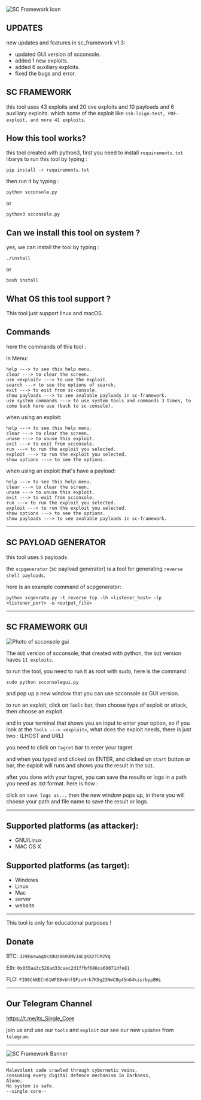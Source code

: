 ![SC Framework Icon](images/SCframework-icon.png)

UPDATES
-

new updates and features in sc_framework v1.3:

- updated GUI version of scconsole.
- added 1 new exploits.
- added 6 auxiliary exploits.
- fixed the bugs and error.


SC FRAMEWORK
-

this tool uses 43 exploits and 20 cve exploits and 10 payloads and 6 auxiliary exploits.
which some of the exploit like `ssh-loign-test, PDF-exploit, and more 41 exploits`.

How this tool works?
-

this tool created with python3, first you need to install `requirements.txt` libarys to run this tool
by typing :

```
pip install -r requirements.txt
```

then run it by typing :

```
python scconsole.py
```
or
```
python3 scconsole.py
```

Can we install this tool on system ?
-

yes, we can install the tool by typing :

```
./install
```
or
```
bash install
```

What OS this tool support ?
-

This tool just support linux and macOS.

Commands
-

here the commands of this tool :

in Menu:
```
help ---> to see this help menu.
clear ---> to clear the screen.
use <exploit> ---> to use the exploit.
search ---> to see the options of search.
exit ---> to exit from sc-console.
show payloads ---> to see avalable payloads in sc-framework.
use system commands ---> to use system tools and commands 3 times, to come back here use (back to sc-console).
```
when using an exploit:
```
help ---> to see this help menu.
clear ---> to clear the screen.
unuse ---> to unuse this exploit.
exit ---> to exit from scconsole.
run ---> to run the exploit you selected.
exploit ---> to run the exploit you selected.
show options ---> to see the options.
```
when using an exploit that's have a payload:
```
help ---> to see this help menu.
clear ---> to clear the screen.
unuse ---> to unuse this exploit.
exit ---> to exit from scconsole.
run ---> to run the exploit you selected.
exploit ---> to run the exploit you selected.
show options ---> to see the options.
show payloads ---> to see avalable payloads in sc-framework.
```

-------------------------------------------------------------------------

SC PAYLOAD GENERATOR
-

this tool uses `5` payloads.

the `scpgenerator` (sc payload generator) is a tool for generating `reverse shell payloads`.

here is an example command of scpgenerator:

```
python scgenrate.py -t reverse_tcp -lh <listener_host> -lp <listener_port> -o <output_file>
```


-------------------------------------------------------------------------

SC FRAMEWORK GUI
-

![Photo of scconsole gui](images/scframeworkgui-v1-4.png)

The `GUI` version of scconsole, that created with python, the `GUI` version haves `11 exploits`.

to run the tool, you need to run it as root with sudo, here is the command :

```
sudo python scconsolegui.py
```

and pop up a new window that you can use scconsole as GUI version.

to run an exploit, click on `Tools` bar, then choose type of exploit or attack, then choose an exploit.

and in your terminal that shows you an input to enter your option, so if you look at the `Tools ---> <exploit>`, what does the exploit needs, there is just two : (LHOST and URL)

you need to click on `Tagret` bar to enter your tagret.

and when you typed and clicked on ENTER, and clicked on `start` button or bar, the exploit will runs and shows you the result in the `GUI`.

after you done with your tagret, you can save the results or logs in a path you need as .txt format. here is how :

click on `save logs as...` then the new window pops up, in there you will choose your path and file name to save the result or logs.

-------------------------------------------------------------------------

Supported platforms (as attacker):
-

- GNU/Linux
- MAC OS X


Supported platforms (as target):
-

- Windows
- Linux
- Mac
- server
- website

-------------------------------------------------------------------------

This tool is only for educational purposes !

Donate
-

BTC: `3J9EmswaqAkzDUz8693MVJ4CqKXzTCM2Vq`

Eth: `0x055aa3c526ad33caec2d1ffbf686ca60071dfe81`

FLO: `FIO6CkKECn61WFE8vbhfQFzuHrk7K9g23NmC8g45nG4kisrbypBHi`

-------------------------------------------------------------------------

Our Telegram Channel
-

https://t.me/its_Single_Core

join us and use our `tools` and `exploit` our see our new `updates` from `telegram`.

--------------------------------------------------------------------------

![SC Framework Banner](images/scbanner.jpg)

--------------------------------------------------------------------------

```
Malevolent code crawled through cybernetic veins,
consuming every digital defence mechanism In Darkness,
Alone.
No system is safe.
--single core--
```
